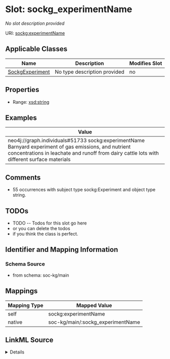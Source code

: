 

# Slot: sockg_experimentName


_No slot description provided_





URI: [sockg:experimentName](http://www.semanticweb.org/sockg/ontologies/2024/0/soil-carbon-ontology/experimentName)



<!-- no inheritance hierarchy -->





## Applicable Classes

| Name | Description | Modifies Slot |
| --- | --- | --- |
| [SockgExperiment](../classes/SockgExperiment.md) | No type description provided |  no  |







## Properties

* Range: [xsd:string](http://www.w3.org/2001/XMLSchema#string)






## Examples

| Value |
| --- |
| neo4j://graph.individuals#51733 sockg:experimentName Barnyard experiment of gas emissions, and nutrient concentrations in leachate and runoff from dairy cattle lots with different surface materials |

## Comments

* 55 occurrences with subject type sockg:Experiment and object type string.

## TODOs

* TODO -- Todos for this slot go here
* or you can delete the todos
* if you think the class is perfect.

## Identifier and Mapping Information







### Schema Source


* from schema: soc-kg/main




## Mappings

| Mapping Type | Mapped Value |
| ---  | ---  |
| self | sockg:experimentName |
| native | soc-kg/main/:sockg_experimentName |




## LinkML Source

<details>
```yaml
name: sockg_experimentName
description: No slot description provided
todos:
- TODO -- Todos for this slot go here
- or you can delete the todos
- if you think the class is perfect.
comments:
- 55 occurrences with subject type sockg:Experiment and object type string.
examples:
- value: neo4j://graph.individuals#51733 sockg:experimentName Barnyard experiment
    of gas emissions, and nutrient concentrations in leachate and runoff from dairy
    cattle lots with different surface materials
from_schema: soc-kg/main
rank: 1000
slot_uri: sockg:experimentName
alias: sockg_experimentName
domain_of:
- sockg_Experiment
range: string

```
</details>